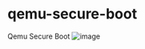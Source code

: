 # qemu-secure-boot
Qemu Secure Boot
![image](https://github.com/user-attachments/assets/5af9d003-e205-4993-a2d8-105cb5b32951)
